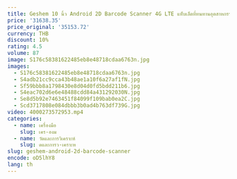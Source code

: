 ```yaml
---
title: Geshem 10 นิ้ว Android 2D Barcode Scanner 4G LTE แท็บเล็ตที่ทนทานอุตสาหกรรม
price: '31638.35'
price_original: '35153.72'
currency: THB
discount: 10%
rating: 4.5
volume: 87
image: S176c58381622485eb8e48718cdaa6763n.jpg
images:
  - S176c58381622485eb8e48718cdaa6763n.jpg
  - S4adb21cc9cca43b48ae1a10f6a27af1fN.jpg
  - Sf59bbb8a1798430e8d04d0fd5bdd211b6.jpg
  - S4eac702d6e6e48488cdd84a431292030N.jpg
  - Se8d5b92e7463451f84099f109bab0ea2C.jpg
  - Scd3717808e084dbbb3b0ad4b763df739G.jpg
video: 4000273572953.mp4
categories:
  - name: เครื่องมือ
    slug: เคร-องม
  - name: วัดและการวิเคราะห์
    slug: ดและการว-เคราะห
slug: geshem-android-2d-barcode-scanner
encode: oD5lhY8
lang: th
---
```

  